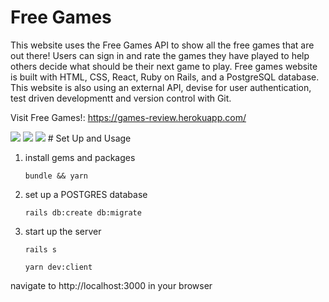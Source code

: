 # Free Games
This website uses the Free Games API to show all the free games that are out there! Users can sign in and rate the games they have played to help others decide what should be their next game to play. Free games website is built with HTML, CSS, React, Ruby on Rails, and a PostgreSQL database. This website is also using an external API, devise for user authentication, test driven developmentt and version control with Git.

Visit Free Games!: https://games-review.herokuapp.com/

<img src="https://media.discordapp.net/attachments/909298340062187541/940148229268471838/Screen_Shot_2022-02-07_at_2.30.41_AM.png?width=934&height=513">
<img src="https://media.discordapp.net/attachments/909298340062187541/940148275342880778/Screen_Shot_2022-02-07_at_2.30.26_AM.png?width=933&height=513">
<img src="https://media.discordapp.net/attachments/909298340062187541/940148317973774336/Screen_Shot_2022-02-07_at_2.31.36_AM.png?width=933&height=513">
# Set Up and Usage
<ol> <li>install gems and packages</li>

`bundle && yarn`

<li>set up a POSTGRES database

`rails db:create db:migrate`

<li>start up the server

`rails s`

`yarn dev:client`
  </ol>

navigate to http://localhost:3000 in your browser
